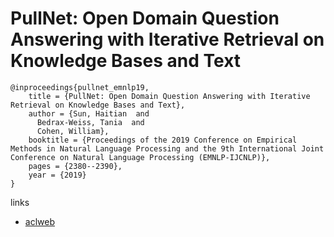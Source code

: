 # PullNet: Open Domain Question Answering with Iterative Retrieval on Knowledge Bases and Text

```
@inproceedings{pullnet_emnlp19,
    title = {PullNet: Open Domain Question Answering with Iterative Retrieval on Knowledge Bases and Text},
    author = {Sun, Haitian  and
      Bedrax-Weiss, Tania  and
      Cohen, William},
    booktitle = {Proceedings of the 2019 Conference on Empirical Methods in Natural Language Processing and the 9th International Joint Conference on Natural Language Processing (EMNLP-IJCNLP)},
    pages = {2380--2390},
    year = {2019}
}
```

links
- [aclweb](https://www.aclweb.org/anthology/D19-1242/)
